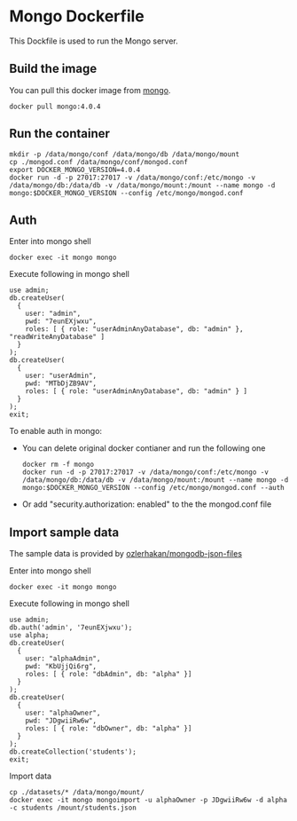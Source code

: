 # Mongo Dockerfile

This Dockfile is used to run the Mongo server.

## Build the image

You can pull this docker image from [mongo](https://hub.docker.com/_/mongo/).

```shell
docker pull mongo:4.0.4
```

## Run the container

```shell
mkdir -p /data/mongo/conf /data/mongo/db /data/mongo/mount
cp ./mongod.conf /data/mongo/conf/mongod.conf
export DOCKER_MONGO_VERSION=4.0.4
docker run -d -p 27017:27017 -v /data/mongo/conf:/etc/mongo -v /data/mongo/db:/data/db -v /data/mongo/mount:/mount --name mongo -d mongo:$DOCKER_MONGO_VERSION --config /etc/mongo/mongod.conf
```

## Auth

Enter into mongo shell

```shell
docker exec -it mongo mongo
```

Execute following in mongo shell

```
use admin;
db.createUser(
  {
    user: "admin",
    pwd: "7eunEXjwxu",
    roles: [ { role: "userAdminAnyDatabase", db: "admin" }, "readWriteAnyDatabase" ]
  }
);
db.createUser(
  {
    user: "userAdmin",
    pwd: "MTbDjZB9AV",
    roles: [ { role: "userAdminAnyDatabase", db: "admin" } ]
  }
);
exit;
```

To enable auth in mongo:

-   You can delete original docker contianer and run the following one
    
    ```
    docker rm -f mongo
    docker run -d -p 27017:27017 -v /data/mongo/conf:/etc/mongo -v /data/mongo/db:/data/db -v /data/mongo/mount:/mount --name mongo -d mongo:$DOCKER_MONGO_VERSION --config /etc/mongo/mongod.conf --auth
    ```

-   Or add "security.authorization: enabled" to the the mongod.conf file

## Import sample data

The sample data is provided by [ozlerhakan/mongodb-json-files](https://github.com/ozlerhakan/mongodb-json-files)

Enter into mongo shell

```shell
docker exec -it mongo mongo
```

Execute following in mongo shell

```
use admin;
db.auth('admin', '7eunEXjwxu');
use alpha;
db.createUser(
  {
    user: "alphaAdmin",
    pwd: "KbUjjQi6rg",
    roles: [ { role: "dbAdmin", db: "alpha" }]
  }
);
db.createUser(
  {
    user: "alphaOwner",
    pwd: "JDgwiiRw6w",
    roles: [ { role: "dbOwner", db: "alpha" }]
  }
);
db.createCollection('students');
exit;
```

Import data

```
cp ./datasets/* /data/mongo/mount/
docker exec -it mongo mongoimport -u alphaOwner -p JDgwiiRw6w -d alpha -c students /mount/students.json
```